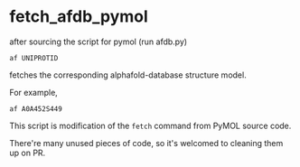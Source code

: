 # fetch_afdb_pymol

after sourcing the script for pymol (run afdb.py)

``af UNIPROTID``

fetches the corresponding alphafold-database structure model.

For example,

``af A0A452S449``

This script is modification of the ``fetch`` command from PyMOL source code.

There're many unused pieces of code, so it's welcomed to cleaning them up on PR.
